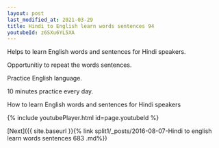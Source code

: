 ```yaml
---
layout: post
last_modified_at: 2021-03-29
title: Hindi to English learn words sentences 94 
youtubeId: z6SXu6YL5XA
---
```

 
 
Helps to learn English words and sentences for Hindi speakers.

Opportunitiy to repeat the words sentences. 

Practice English language. 
 
10 minutes practice every day. 
 
How to learn English words and sentences for Hindi speakers 
 
{% include youtubePlayer.html id=page.youtubeId %}
 
 
[Next]({{ site.baseurl }}{% link  split1/_posts/2016-08-07-Hindi to english learn words sentences 683 .md%})
 
